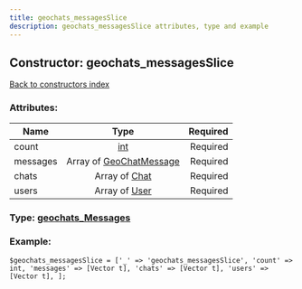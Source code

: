 ```yaml
---
title: geochats_messagesSlice
description: geochats_messagesSlice attributes, type and example
---
```

## Constructor: geochats\_messagesSlice  
[Back to constructors index](index.md)



### Attributes:

| Name     |    Type       | Required |
|----------|:-------------:|---------:|
|count|[int](../types/int.md) | Required|
|messages|Array of [GeoChatMessage](../types/GeoChatMessage.md) | Required|
|chats|Array of [Chat](../types/Chat.md) | Required|
|users|Array of [User](../types/User.md) | Required|



### Type: [geochats\_Messages](../types/geochats_Messages.md)


### Example:

```
$geochats_messagesSlice = ['_' => 'geochats_messagesSlice', 'count' => int, 'messages' => [Vector t], 'chats' => [Vector t], 'users' => [Vector t], ];
```  

